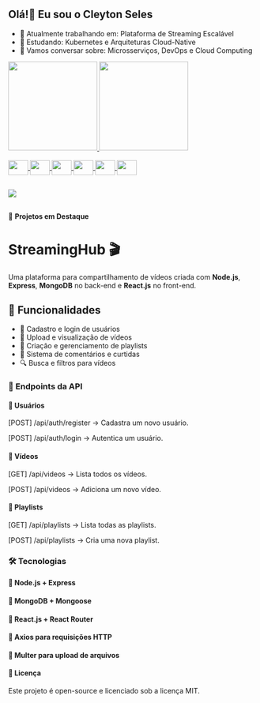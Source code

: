 ## Olá!👋 Eu sou o Cleyton Seles

- 🔭 Atualmente trabalhando em: Plataforma de Streaming Escalável
- 🌱 Estudando: Kubernetes e Arquiteturas Cloud-Native
- 💬 Vamos conversar sobre: Microsserviços, DevOps e Cloud Computing


<div>
  <a href="https://www.linkedin.com/in/cleytonselles">
  <img height="180em" src="https://github-readme-stats.vercel.app/api?username=CleytonSeles&theme=blue-green">
  <img height="180em" src="https://github-readme-stats.vercel.app/api/top-langs/?username=CleytonSeles&theme=blue-green">
</div>

<div style="display: inline_block"><br>
  <img align="center" height="30" width="40" src="https://cdn.jsdelivr.net/gh/devicons/devicon@latest/icons/javascript/javascript-original.svg" />
  <img align="center" height="30" width="40" src="https://cdn.jsdelivr.net/gh/devicons/devicon@latest/icons/nodejs/nodejs-original-wordmark.svg" />
  <img align="center" height="30" width="40" src="https://cdn.jsdelivr.net/gh/devicons/devicon@latest/icons/postgresql/postgresql-original-wordmark.svg" />
  <img align="center" height="30" width="40" src="https://cdn.jsdelivr.net/gh/devicons/devicon@latest/icons/amazonwebservices/amazonwebservices-original-wordmark.svg" />
  <img align="center" height="30" width="40" src="https://cdn.jsdelivr.net/gh/devicons/devicon@latest/icons/docker/docker-original.svg" />
  <img align="center" height="30" width="40" src="https://cdn.jsdelivr.net/gh/devicons/devicon@latest/icons/spring/spring-original.svg" />
</div>

##

<div>
  <a href="https://www.linkedin.com/in/cleytonselles" target="_blank"><img src="https://img.shields.io/badge/LinkedIn-0077B5?style=for-the-badge&logo=linkedin&logoColor=white" target="_blank"></a>
</div>

##

🚀 **Projetos em Destaque**

# StreamingHub 🎬

Uma plataforma para compartilhamento de vídeos criada com **Node.js**, **Express**, **MongoDB** no back-end e **React.js** no front-end.

## 🚀 Funcionalidades

- 📌 Cadastro e login de usuários
- 🎥 Upload e visualização de vídeos
- 📜 Criação e gerenciamento de playlists
- 💬 Sistema de comentários e curtidas
- 🔍 Busca e filtros para vídeos

### 📌 Endpoints da API
#### 🔹 Usuários
[POST] /api/auth/register → Cadastra um novo usuário.

[POST] /api/auth/login → Autentica um usuário.
#### 🔹 Vídeos
[GET] /api/videos → Lista todos os vídeos.

[POST] /api/videos → Adiciona um novo vídeo.
#### 🔹 Playlists
[GET] /api/playlists → Lista todas as playlists.

[POST] /api/playlists → Cria uma nova playlist.
   
### 🛠️ Tecnologias
#### 🔹 Node.js + Express
#### 🔹 MongoDB + Mongoose
#### 🔹 React.js + React Router
#### 🔹 Axios para requisições HTTP
#### 🔹 Multer para upload de arquivos

#### 📄 Licença
Este projeto é open-source e licenciado sob a licença MIT.



